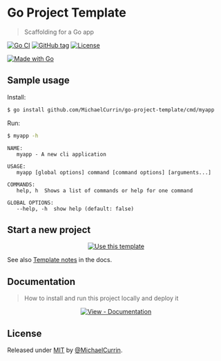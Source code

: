# Go Project Template
> Scaffolding for a Go app

<!-- Badges generated with Badge Generator - https://michaelcurrin.github.io/badge-generator/ -->

[![Go CI](https://github.com/MichaelCurrin/go-project-template/workflows/Go%20CI/badge.svg)](https://github.com/MichaelCurrin/go-project-template/actions?query=workflow:"Go+CI")
[![GitHub tag](https://img.shields.io/github/tag/MichaelCurrin/go-project-template?include_prereleases=&sort=semver)](https://github.com/MichaelCurrin/go-project-template/releases/)
[![License](https://img.shields.io/badge/License-MIT-blue)](#license)

[![Made with Go](https://img.shields.io/github/go-mod/go-version/MichaelCurrin/go-project-template?logo=go&logoColor=white)](https://golang.org)


## Sample usage

Install:

```sh
$ go install github.com/MichaelCurrin/go-project-template/cmd/myapp
```

Run:

```sh
$ myapp -h
```
```
NAME:
   myapp - A new cli application

USAGE:
   myapp [global options] command [command options] [arguments...]

COMMANDS:
   help, h  Shows a list of commands or help for one command

GLOBAL OPTIONS:
   --help, -h  show help (default: false)
```


## Start a new project

<div align="center">

[![Use this template](https://img.shields.io/badge/Generate-Use_template-2ea44f?style=for-the-badge)](https://github.com/MichaelCurrin/go-project-template/generate)

</div>

See also [Template notes](/docs/template-notes/) in the docs.


## Documentation
> How to install and run this project locally and deploy it

<div align="center">

[![View - Documentation](https://img.shields.io/badge/View-Documentation-blue?style=for-the-badge)](/docs/)

</div>


## License

Released under [MIT](/LICENSE) by [@MichaelCurrin](https://github.com/MichaelCurrin).
